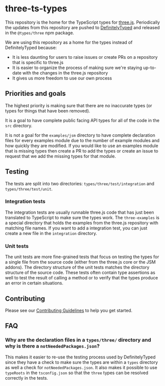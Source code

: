 # three-ts-types

This repository is the home for the TypeScript types for [three.js](https://github.com/mrdoob/three.js/). Periodically the updates from this repository are pushed to [DefinitelyTyped](https://github.com/DefinitelyTyped/DefinitelyTyped) and released in the `@types/three` npm package.

We are using this repository as a home for the types instead of DefinitelyTyped because:

- It is less daunting for users to raise issues or create PRs on a repository that is specific to three.js
- It is easier to organize the process of making sure we're staying up-to-date with the changes in the three.js repository
- It gives us more freedom to use our own process

## Priorities and goals

The highest priority is making sure that there are no inaccurate types (or types for things that have been removed).

It is a goal to have complete public facing API types for all of the code in the `src` directory.

It is not a goal for the `examples/jsm` directory to have complete declaration files for every examples module due to the number of example modules and how quickly they are modified. If you would like to use an examples module that is missing types then create a PR to add the types or create an issue to request that we add the missing types for that module.

## Testing

The tests are split into two directories: `types/three/test/integration` and `types/three/test/unit`.

### Integration tests

The integration tests are usually runnable three.js code that has just been translated to TypeScript to make sure the types work. The `three-examples` is a special directory that holds the examples from the three.js repository with matching file names. If you want to add a integration test, you can just create a new file in the `integration` directory.

### Unit tests

The unit tests are more fine-grained tests that focus on testing the types for a single file from the source code (either from the three.js core or the JSM addons). The directory structure of the unit tests matches the directory structure of the source code. These tests often contain type assertions as well to test the result of calling a method or to verify that the types produce an error in certain situations.

## Contributing

Please see our [Contributing Guidelines](https://github.com/three-types/three-ts-types/blob/master/CONTRIBUTING.md) to help you get started.

## FAQ

### Why are the declaration files in a `types/three/` directory and why is there a `notNeededPackages.json`?

This makes it easier to re-use the testing process used by DefinitelyTyped since they have a check to make sure the types are within a `types` directory as well a check for `notNeededPackages.json`. It also makes it possible to use `typeRoots` in the `tsconfig.json` so that the `three` types can be resolved correctly in the tests.
